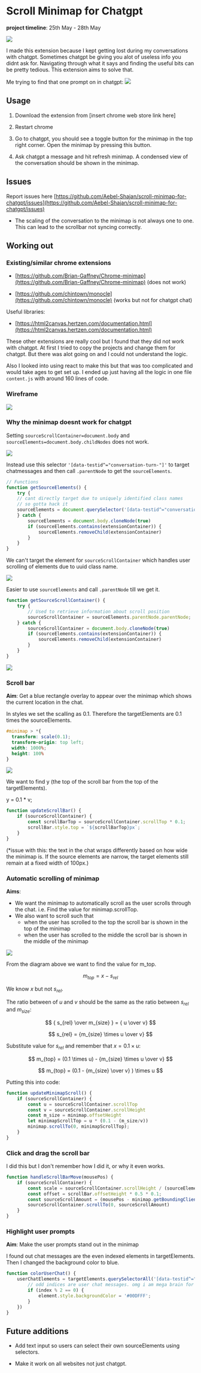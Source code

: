 

# Scroll Minimap for Chatgpt

**project timeline**: 25th May - 28th May

![](../assets/chrome-extensions/chatgpt-scroll-promo.png)

I made this extension because I kept getting lost during my conversations with chatgpt. Sometimes chatgpt be giving you alot of useless info you didnt ask for. Navigating through what it says and finding the useful bits can be pretty tedious. This extension aims to solve that.

Me trying to find that one prompt on in chatgpt:
![](https://media1.tenor.com/m/_usq5_8FwooAAAAd/moon-knight.gif)

## Usage

1. Download the extension from [insert chrome web store link here]

2. Restart chrome 

3. Go to chatgpt, you should see a toggle button for the minimap in the top right corner. Open the minimap by pressing this button.

4. Ask chatgpt a message and hit refresh minimap. A condensed view of the conversation should be shown in the minimap.




## Issues

Report issues here [https://github.com/Aebel-Shajan/scroll-minimap-for-chatgpt/issues](https://github.com/Aebel-Shajan/scroll-minimap-for-chatgpt/issues)

* The scaling of the conversation to the minimap is not always one to one. This can lead to the scrollbar not syncing correctly.




## Working out 

### Existing/similar chrome extensions

* [https://github.com/Brian-Gaffney/Chrome-minimap](https://github.com/Brian-Gaffney/Chrome-minimap) (does not work)

* [https://github.com/chintown/monocle](https://github.com/chintown/monocle) (works but not for chatgpt chat)


Useful libraries:

* [https://html2canvas.hertzen.com/documentation.html](https://html2canvas.hertzen.com/documentation.html)

These other extensions are really cool but I found that they did not work with chatgpt. At first I tried to copy the projects and change them for chatgpt. But there was alot going on and I could not understand the logic. 

Also I looked into using react to make this but that was too complicated and would take ages to get set up. I ended up just having all the logic in one file `content.js` with around 160 lines of code.

### Wireframe

![](../assets/chrome-extensions/chatgpt-scroll-wireframe.png)



### Why the minimap doesnt work for chatgpt
Setting `sourceScrollContainer=document.body` and `sourceElements=document.body.childNodes` does not work.

![](../assets/chrome-extensions/first-attempt.png)

Instead use this selector `'[data-testid^="conversation-turn-"]'` to target chatmessages and then call `.parentNode` to get the `sourceElements`.

```javascript
// Functions
function getSourceElements() {
    try {
    // cant directly target due to uniquely identified class names
    // so gotta hack it
    sourceElements = document.querySelector('[data-testid^="conversation-turn-"]').parentNode
    } catch {
        sourceElements = document.body.cloneNode(true)
        if (sourceElements.contains(extensionContainer)) {
            sourceElements.removeChild(extensionContainer)
        }
    }
}
```

We can't target the element for `sourceScrollContainer` which handles user scrolling of elements due to uuid class name.

![](../assets/chrome-extensions/chatgpt-scroll-uuid-problem.png)

Easier to use `sourceElements` and call `.parentNode` till we get it.

```javascript
function getSourceScrollContainer() {
    try {
        // Used to retrieve information about scroll position
        sourceScrollContainer = sourceElements.parentNode.parentNode;
    } catch {
        sourceScrollContainer = document.body.cloneNode(true)
        if (sourceElements.contains(extensionContainer)) {
            sourceElements.removeChild(extensionContainer)
        }
    }
}
```


![](../assets/chrome-extensions/second-attempt.png)


### Scroll bar

**Aim**: Get a blue rectangle overlay to appear over the minimap which shows the current location in the chat.

In styles we set the scalling as 0.1. Therefore the targetElements are 0.1 times the sourceElements.

```css
#minimap > *{
  transform: scale(0.1);
  transform-origin: top left;
  width: 1000%;
  height: 100%
}
```

![](../assets/chrome-extensions/chatgpt-scroll-working-out1.png)

We want to find y (the top of the scroll bar from the top of the targetElements). 

y = 0.1 * v;

```javascript 
function updateScrollBar() {
    if (sourceScrollContainer) {
        const scrollBarTop = sourceScrollContainer.scrollTop * 0.1;
        scrollBar.style.top = `${scrollBarTop}px`;
    }
}
```

(*issue with this: the text in the chat wraps differently based on how wide the minimap is. If the source elements are narrow, the target elements still remain at a fixed width of 100px.)

### Automatic scrolling of minimap

**Aims**: 
* We want the minimap to automatically scroll as the user scrolls through the chat. i.e. Find the value for minimap.scrollTop. 
* We also want to scroll such that
    * when the user has scrolled to the top the scroll bar is shown in the top of the minimap
    * when the user has scrolled to the middle the scroll bar is shown in the middle of the minimap


![](../assets/chrome-extensions/chatgpt-scroll-working-out2.png)

From the diagram above we want to find the value for m_top. 

$$ 
m_{top} = x - s_{rel}
$$

We know $x$ but not $s_{rel}$.

 The ratio between of $u$ and $v$ should be the same as the ratio between $s_{rel}$ and $m_{size}$:

$$ 
{ s_{rel} \over m_{size} } = { u \over v}
$$

$$
s_{rel} = {m_{size} \times u \over v}
$$


Substitute value for $s_{rel}$ and remember that $x=0.1 \times u$:

$$
m_{top} = (0.1 \times u)  - {m_{size} \times u \over v}
$$

$$
m_{top} = (0.1  - {m_{size}  \over v} ) \times u
$$

Putting this into code:

```javascript
function updateMinimapScroll() {
    if (sourceScrollContainer) {
        const u = sourceScrollContainer.scrollTop
        const v = sourceScrollContainer.scrollHeight
        const m_size = minimap.offsetHeight 
        let minimapScrollTop = u * (0.1 - (m_size/v))
        minimap.scrollTo(0, minimapScrollTop);
    }
}
```


### Click and drag the scroll bar
I did this but I don't remember how I did it, or why it even works. 

```javascript
function handleScrollBarMove(mousePos) {
    if (sourceScrollContainer) {
        const scale = sourceScrollContainer.scrollHeight / (sourceElements.offsetHeight * 0.1);
        const offset = scrollBar.offsetHeight * 0.5 * 0.1;
        const sourceScrollAmount = (mousePos - minimap.getBoundingClientRect().top + minimap.scrollTop - offset) * scale;
        sourceScrollContainer.scrollTo(0, sourceScrollAmount)
    }
}
```

### Highlight user prompts

**Aim**: Make the user prompts stand out in the minimap

I found out chat messages are the even indexed elements in targetElements. Then I changed the background color to blue.
```javascript
function colorUserChat() {
    userChatElements = targetElements.querySelectorAll('[data-testid^="conversation-turn-"]').forEach((element, index) => {
        // odd indices are user chat messages. omg i am mega brain for figuring this out
        if (index % 2 == 0) {
            element.style.backgroundColor = '#00DFFF';
        }
    })
}
```


## Future additions

* Add text input so users can select their own sourceElements using selectors.

* Make it work on all websites not just chatgpt.
